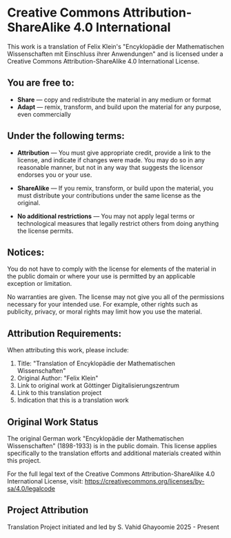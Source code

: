 # Creative Commons Attribution-ShareAlike 4.0 International

This work is a translation of Felix Klein's "Encyklopädie der Mathematischen Wissenschaften mit Einschluss ihrer Anwendungen" and is licensed under a Creative Commons Attribution-ShareAlike 4.0 International License.

## You are free to:

- **Share** — copy and redistribute the material in any medium or format
- **Adapt** — remix, transform, and build upon the material for any purpose, even commercially

## Under the following terms:

- **Attribution** — You must give appropriate credit, provide a link to the license, and indicate if changes were made. You may do so in any reasonable manner, but not in any way that suggests the licensor endorses you or your use.

- **ShareAlike** — If you remix, transform, or build upon the material, you must distribute your contributions under the same license as the original.

- **No additional restrictions** — You may not apply legal terms or technological measures that legally restrict others from doing anything the license permits.

## Notices:

You do not have to comply with the license for elements of the material in the public domain or where your use is permitted by an applicable exception or limitation.

No warranties are given. The license may not give you all of the permissions necessary for your intended use. For example, other rights such as publicity, privacy, or moral rights may limit how you use the material.

## Attribution Requirements:

When attributing this work, please include:

1. Title: "Translation of Encyklopädie der Mathematischen Wissenschaften"
2. Original Author: "Felix Klein"
3. Link to original work at Göttinger Digitalisierungszentrum
4. Link to this translation project
5. Indication that this is a translation work

## Original Work Status

The original German work "Encyklopädie der Mathematischen Wissenschaften" (1898-1933) is in the public domain. This license applies specifically to the translation efforts and additional materials created within this project.

For the full legal text of the Creative Commons Attribution-ShareAlike 4.0 International License, visit:
https://creativecommons.org/licenses/by-sa/4.0/legalcode

## Project Attribution

Translation Project initiated and led by S. Vahid Ghayoomie
2025 - Present
